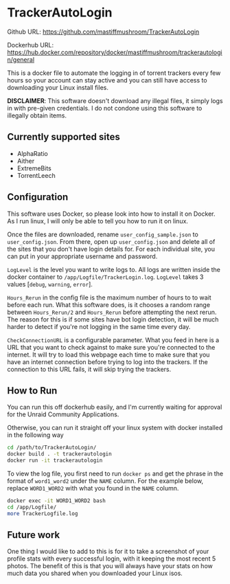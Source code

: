 
# TrackerAutoLogin

Github URL: https://github.com/mastiffmushroom/TrackerAutoLogin

Dockerhub URL: https://hub.docker.com/repository/docker/mastiffmushroom/trackerautologin/general

This is a docker file to automate the logging in of torrent trackers every few hours so your account can stay active and you can still have access to downloading your Linux install files.

**DISCLAIMER**: This software doesn't download any illegal files, it simply logs in with pre-given credentials. I do not condone using this software to illegally obtain items.

## Currently supported sites

* AlphaRatio
* Aither
* ExtremeBits
* TorrentLeech

## Configuration

This software uses Docker, so please look into how to install it on Docker. As I run linux, I will only be able to tell you how to run it on linux.

Once the files are downloaded, rename `user_config_sample.json` to `user_config.json`. From there, open up `user_config.json` and delete all of the sites that you don't have login details for. For each individual site, you can put in your appropriate username and password.

`LogLevel` is the level you want to write logs to. All logs are written inside the docker container to `/app/Logfile/TrackerLogin.log`. `LogLevel` takes 3 values [`debug`, `warning`, `error`].

`Hours_Rerun` in the config file is the maximum number of hours to to wait before each run. What this software does, is it chooses a random range between `Hours_Rerun/2` and `Hours_Rerun` before attempting the next rerun. The reason for this is if some sites have bot login detection, it will be much harder to detect if you're not logging in the same time every day.

`CheckConnectionURL` is a configurable parameter. What you feed in here is a URL that you want to check against to make sure you're connected to the internet. It will try to load this webpage each time to make sure that you have an internet connection before trying to log into the trackers. If the connection to this URL fails, it will skip trying the trackers.

## How to Run

You can run this off dockerhub easily, and I'm currently waiting for approval for the Unraid Community Applications. 

Otherwise, you can run it straight off your linux system with docker installed in the following way

```bash
cd /path/to/TrackerAutoLogin/
docker build . -t trackerautologin
docker run -it trackerautologin
```

To view the log file, you first need to run `docker ps` and get the phrase in the format of `word1_word2` under the `NAME` column. For the example below, replace `WORD1_WORD2` with what you found in the `NAME` column.

```bash
docker exec -it WORD1_WORD2 bash
cd /app/Logfile/
more TrackerLogfile.log
```

## Future work

One thing I would like to add to this is for it to take a screenshot of your profile stats with every successful login, with it keeping the most recent 5 photos. The benefit of this is that you will always have your stats on how much data you shared when you downloaded your Linux isos. 
